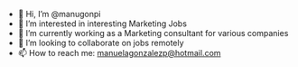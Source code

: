 - 👋 Hi, I’m @manugonpi
- 👀 I’m interested in interesting Marketing Jobs 
- 🌱 I’m currently working as a Marketing consultant for various companies
- 💞️ I’m looking to collaborate on jobs remotely 
- 📫 How to reach me: manuelagonzalezp@hotmail.com

<!---
manugonpi/manugonpi is a ✨ special ✨ repository because its `README.md` (this file) appears on your GitHub profile.
You can click the Preview link to take a look at your changes.
--->
